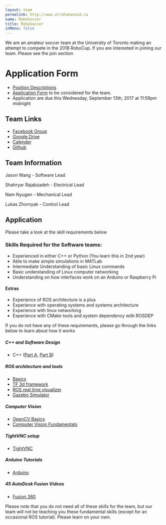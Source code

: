 ```yaml
---
layout: team
permalink: http://www.utrahumanoid.ca
name: RoboSoccer
title: RoboSoccer
inMenu: false
---
```

We are an amateur soccer team at the University of Toronto making an attempt to compete in the 2018 RoboCup. If you are interested in joining our team. Please see the join section

# Application Form
- [Position Descriptions](https://docs.google.com/document/d/1BRW8Yy9hYQix4jPiH-h9IGgB-WI3EY-ORngu0wuO0I4/edit#heading=h.psut0c1hptr)
- [Application Form](https://docs.google.com/forms/d/e/1FAIpQLSfNVsrOJ_nnYgjDqINVgbXt_oHVTZMs3i8i2qSVGLBJYF-PVA/viewform) to be considered for the team.
- Application are due this Wednesday, September 13th, 2017 at 11:59pm midnight

## Team Links
- [Facebook Group](https://www.facebook.com/groups/universityoftorontorobosoccer/)
- [Google Drive](https://drive.google.com/drive/folders/0B8OHQTLVTR6GTnlfRkFGZk5EQVU?usp=sharing)
- [Calender](https://calendar.google.com/calendar/ical/soccer%40utra.ca/public/basic.ics)
- [Github](https://github.com/utra-robosoccer)

## Team Information
Jason Wang - Software Lead

Shahryar Rajabzadeh - Electrical Lead

Nam Nyugen - Mechanical Lead

Lukas Zhornyak - Control Lead

## Application
Please take a look at the skill requirements below

### Skills Required for the Software teams:

- Experienced in either C++ or Python (You learn this in 2nd year)
- Able to make simple simulations in MATLab
- Intermediate Understanding of basic Linux commands
- Basic understanding of Linux computer networking
- Understanding on how interfaces work on an Arduino or Raspberry Pi

#### Extras
- Experience of ROS architecture is a plus
- Experience with operating systems and systems architecture
- Experience with linux networking
- Experience with CMake tools and system dependency with ROSDEP

If you do not have any of these requirements, please go through the links below to learn about how it works

##### C++ and Software Design
- C++ ([Part A](https://www.coursera.org/learn/c-plus-plus-a), [Part B](https://www.coursera.org/learn/c-plus-plus-b))

##### ROS architecture and tools
- [Basics](http://wiki.ros.org/ROS/Tutorials)
- [TF 3d framework](http://wiki.ros.org/tf)
- [ROS real time visualizer](http://wiki.ros.org/rosviz)
- [Gazebo Simulator](http://wiki.ros.org/gazebo)

##### Computer Vision
- [OpenCV Basics](http://docs.opencv.org/2.4/doc/tutorials/tutorials.html)
- [Computer Vision Fundamentals](https://www.udacity.com/course/introduction-to-computer-vision--ud810)

##### TightVNC setup
- [TightVNC](https://www.digitalocean.com/community/tutorials/how-to-install-and-configure-vnc-on-ubuntu-14-04)

##### Arduino Tutorials
- [Arduino](https://www.arduino.cc/en/Tutorial/HomePage)

##### 45 AutoDesk Fusion Videos
- [Fusion 360](https://academy.autodesk.com/software/fusion-360)

Please note that you do not need all of these skills for the team, but our team will not be teaching you these fundamental skills (except for an occasional ROS tutorial). Please learn on your own.

